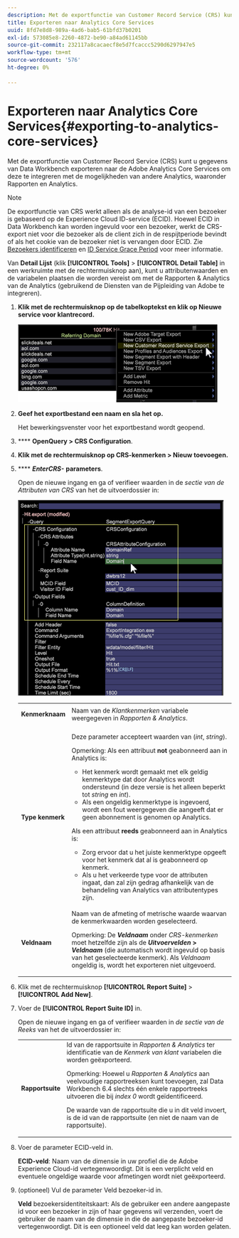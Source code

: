 ```yaml
---
description: Met de exportfunctie van Customer Record Service (CRS) kunt u gegevens van Data Workbench exporteren naar de Adobe Analytics Core Services om deze te integreren met de mogelijkheden van andere Analytics, waaronder Rapporten en Analytics.
title: Exporteren naar Analytics Core Services
uuid: 8fd7e8d8-989a-4ad6-bab5-61bfd37b0201
exl-id: 573085e8-2260-4872-be90-a84ad61145bb
source-git-commit: 232117a8cacaecf8e5d7fcaccc5290d6297947e5
workflow-type: tm+mt
source-wordcount: '576'
ht-degree: 0%

---
```


# Exporteren naar Analytics Core Services{#exporting-to-analytics-core-services}

Met de exportfunctie van Customer Record Service (CRS) kunt u gegevens van Data Workbench exporteren naar de Adobe Analytics Core Services om deze te integreren met de mogelijkheden van andere Analytics, waaronder Rapporten en Analytics.

>[!NOTE]
>
>De exportfunctie van CRS werkt alleen als de analyse-id van een bezoeker is gebaseerd op de Experience Cloud ID-service (ECID). Hoewel ECID in Data Workbench kan worden ingevuld voor een bezoeker, werkt de CRS-export niet voor die bezoeker als de client zich in de respijtperiode bevindt of als het cookie van de bezoeker niet is vervangen door ECID. Zie [Bezoekers identificeren](https://experienceleague.adobe.com/docs/analytics/export/analytics-data-feed/data-feed-contents/datafeeds-visid.html) en [ID Service Grace Period](https://experienceleague.adobe.com/docs/id-service/using/reference/analytics-reference/grace-period.html) voor meer informatie.

Van **Detail Lijst** (klik **[!UICONTROL Tools]** > **[!UICONTROL Detail Table]** in een werkruimte met de rechtermuisknop aan), kunt u attributenwaarden en de variabelen plaatsen die worden vereist om met de Rapporten &amp; Analytics van de Analytics (gebruikend de Diensten van de Pijpleiding van Adobe te integreren).

1. **Klik met de rechtermuisknop op de tabelkoptekst en klik op Nieuwe service voor klantrecord.**

   ![](assets/6_4_CRS.png)

1. **Geef het exportbestand een naam en sla het op.**

   Het bewerkingsvenster voor het exportbestand wordt geopend.

1. **** **OpenQuery > CRS Configuration**.
1. **Klik met de rechtermuisknop op CRS-kenmerken > Nieuw toevoegen.**
1. **** ***EnterCRS-*** **parameters**.

   Open de nieuwe ingang en ga of verifieer waarden in de *sectie van de Attributen van CRS* van het de uitvoerdossier in:

   ![](assets/6_4_CRS1.png)

   <table id="table_8156A2C66C0E41D381C31F1082CCA479"> 
    <tbody> 
      <tr> 
      <td colname="col1"> <p><b>Kenmerknaam</b> </p> </td> 
      <td colname="col2">Naam van de <i>Klantkenmerken</i> variabele weergegeven in <i>Rapporten &amp; Analytics</i>. </td> 
      </tr> 
      <tr> 
      <td colname="col1"><b>Type kenmerk</b> </td> 
      <td colname="col2"> <p>Deze parameter accepteert waarden van (<i>int</i>, <i>string</i>). </p> <p>Opmerking: Als een attribuut <b>not</b> geabonneerd aan in Analytics is: <p> 
      <ul id="ul_B77BF6FDA3FB4F1BBF9380C2FD938270"> 
       <li id="li_3D099456AF6B4103B227D841C81AB936">Het kenmerk wordt gemaakt met elk geldig kenmerktype dat door Analytics wordt ondersteund (in deze versie is het alleen beperkt tot <i>string</i> en <i>int</i>). </li> 
       <li id="li_EA1DBDB2E6BE49278C6CD6A5503EDC8A">Als een ongeldig kenmerktype is ingevoerd, wordt een fout weergegeven die aangeeft dat er geen abonnement is genomen op Analytics. </li> 
      </ul> </p> <p>Als een attribuut <b>reeds</b> geabonneerd aan in Analytics is: </p> <p> 
      <ul id="ul_16415B639F1C49A5AE9932C128184171"> 
       <li id="li_83C90D44FE5C4D979DEA786660C7F3EC">Zorg ervoor dat u het juiste kenmerktype opgeeft voor het kenmerk dat al is geabonneerd op kenmerk. </li> 
       <li id="li_02C5024E335C4C59B4F7B0084232CC24">Als u het verkeerde type voor de attributen ingaat, dan zal zijn gedrag afhankelijk van de behandeling van Analytics van attributentypes zijn. </li> 
      </ul> </p> </p> </td> 
      </tr> 
      <tr> 
      <td colname="col1"> <p><b>Veldnaam</b> </p> </td> 
      <td colname="col2">Naam van de afmeting of metrische waarde waarvan de kenmerkwaarden worden geselecteerd. <p>Opmerking: De <i><b>Veldnaam</b></i> onder <i>CRS-kenmerken</i> moet hetzelfde zijn als de <b><i>Uitvoervelden</i> &gt; <i>Veldnaam</i></b> (die automatisch wordt ingevuld op basis van het geselecteerde kenmerk). Als <i>Veldnaam</i> ongeldig is, wordt het exporteren niet uitgevoerd. </p> </td> 
      </tr> 
    </tbody> 
   </table>

1. Klik met de rechtermuisknop **[!UICONTROL Report Suite]** > **[!UICONTROL Add New]**.
1. Voer de **[!UICONTROL Report Suite ID]** in.

   Open de nieuwe ingang en ga of verifieer waarden in *de sectie van de Reeks* van het de uitvoerdossier in:

   <table id="table_A3279CADB74C441DA2E062E2123CE9D4"> 
    <tbody> 
      <tr> 
      <td colname="col1"><b>Rapportsuite</b> </td> 
      <td colname="col2">Id van de rapportsuite in <i>Rapporten &amp; Analytics</i> ter identificatie van de <i>Kenmerk van klant</i> variabelen die worden geëxporteerd. <p> <p>Opmerking: Hoewel u <i>Rapporten &amp; Analytics</i> aan veelvoudige rapportreeksen kunt toevoegen, zal Data Workbench 6.4 slechts één enkele rapportreeks uitvoeren die bij <i>index 0</i> wordt geïdentificeerd. <p>De waarde van de rapportsuite die u in dit veld invoert, is de id van de rapportsuite (en niet de naam van de rapportsuite). </p> </p> </p> </td> 
      </tr> 
    </tbody> 
   </table>

1. Voer de parameter ECID-veld in.

   **ECID-veld**: Naam van de dimensie in uw profiel die de Adobe Experience Cloud-id vertegenwoordigt. Dit is een verplicht veld en eventuele ongeldige waarde voor afmetingen wordt niet geëxporteerd.

1. (optioneel) Vul de parameter Veld bezoeker-id in.

   **Veld** bezoekersidentiteitskaart: Als de gebruiker een andere aangepaste id voor een bezoeker in zijn of haar gegevens wil verzenden, voert de gebruiker de naam van de dimensie in die de aangepaste bezoeker-id vertegenwoordigt. Dit is een optioneel veld dat leeg kan worden gelaten.

